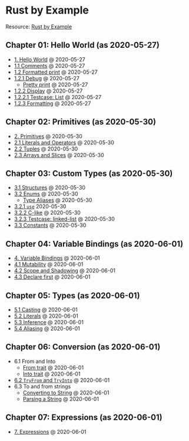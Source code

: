 # Rust by Example

Resource: [Rust by Example][1]

## Chapter 01: Hello World (as 2020-05-27)

* [1. Hello World](chp01/hello.rs) @ 2020-05-27
* [1.1 Comments](chp01/comments.rs) @ 2020-05-27
* [1.2 Formatted print](chp01/formatted_print.rs) @ 2020-05-27
* [1.2.1 Debug](chp01/debug.rs) @ 2020-05-27
  * [Pretty print](chp01/pretty_print.rs) @ 2020-05-27
* [1.2.2 Display](chp01/display.rs) @ 2020-05-27
* [1.2.2.1 Testcase: List](chp01/testcase_list.rs) @ 2020-05-27
* [1.2.3 Formatting](chp01/formatting.rs) @ 2020-05-27

## Chapter 02: Primitives (as 2020-05-30)

* [2. Primitives](chp02/primitives.rs) @ 2020-05-30
* [2.1 Literals and Operators](chp02/literals_operators.rs) @ 2020-05-30
* [2.2 Tuples](chp02/tuples.rs) @ 2020-05-30
* [2.3 Arrays and Slices](chp02/array_slices.rs) @ 2020-05-30

## Chapter 03: Custom Types (as 2020-05-30)

* [3.1 Structures](chp03/structures.rs) @ 2020-05-30
* [3.2 Enums](chp03/enums.rs) @ 2020-05-30
  * [Type Aliases](chp03/type_aliases) @ 2020-05-30
* [3.2.1 `use`](chp03/use.rs) 2020-05-30
* [3.2.2 C-like](chp03/c_like.rs) @ 2020-05-30
* [3.2.3 Testcase: linked-list](chp03/testcase_linked_list.rs) @ 2020-05-30
* [3.3 Constants](chp03/constants.rs) @ 2020-05-30

## Chapter 04: Variable Bindings (as 2020-06-01)

* [4. Variable Bindings](chp04/variable_bindings.rs) @ 2020-06-01
* [4.1 Mutability](chp04/mutability.rs) @ 2020-06-01
* [4.2 Scope and Shadowing](chp04/scope_shadowing.rs) @ 2020-06-01
* [4.3 Declare first](chp04/declare_first.rs) @ 2020-06-01

## Chapter 05: Types (as 2020-06-01)

* [5.1 Casting](chp05/casting.rs) @ 2020-06-01
* [5.2 Literals](chp05/literals.rs) @ 2020-06-01
* [5.3 Inference](chp05/inference.rs) @ 2020-06-01
* [5.4 Aliasing](chp05/aliasing.rs) @ 2020-06-01

## Chapter 06: Conversion (as 2020-06-01)

* 6.1 From and Into
  * [From trait](chp05/from_trait.rs) @ 2020-06-01
  * [Into trait](chp05/into_trait.rs) @ 2020-06-01
* [6.2 `TryFrom` and `TryInto`](chp06/tryfrom_tryinto.rs) @ 2020-06-01
* 6.3 To and from strings
  * [Converting to String](chp06/converting_to_string.rs) @ 2020-06-01
  * [Parsing a String](chp06/parsing_string.rs) @ 2020-06-01

## Chapter 07: Expressions (as 2020-06-01)

* [7. Expressions](chp07/expressions.rs) @ 2020-06-01

[1]: https://doc.rust-lang.org/stable/rust-by-example/
